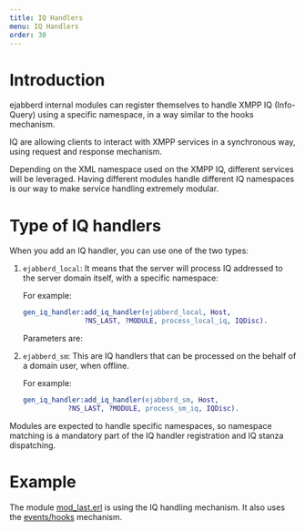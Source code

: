 ```yaml
---
title: IQ Handlers
menu: IQ Handlers
order: 30
---
```


# Introduction

ejabberd internal modules can register themselves to handle XMPP IQ
(Info-Query) using a specific namespace, in a way similar to the hooks
mechanism.

IQ are allowing clients to interact with XMPP services in a
synchronous way, using request and response mechanism.

Depending on the XML namespace used on the XMPP IQ, different services
will be leveraged. Having different modules handle different IQ
namespaces is our way to make service handling extremely modular.

# Type of IQ handlers

When you add an IQ handler, you can use one of the two types:

1. `ejabberd_local`: It means that the server will process IQ addressed
   to the server domain itself, with a specific namespace:
  
   For example:
   
   ~~~ erlang
   gen_iq_handler:add_iq_handler(ejabberd_local, Host,
				  ?NS_LAST, ?MODULE, process_local_iq, IQDisc).
   ~~~ 
   
   Parameters are:
   
1. `ejabberd_sm`: This are IQ handlers that can be processed on the
   behalf of a domain user, when offline.
   
   For example:
   
   ~~~ erlang
   gen_iq_handler:add_iq_handler(ejabberd_sm, Host,
	   		  ?NS_LAST, ?MODULE, process_sm_iq, IQDisc).
   ~~~

Modules are expected to handle specific namespaces, so namespace
matching is a mandatory part of the IQ handler registration and IQ
stanza dispatching.

# Example

The module
[mod_last.erl](https://github.com/processone/ejabberd/blob/master/src/mod_last.erl)
is using the IQ handling mechanism. It also uses the
[events/hooks](/developer/hooks/) mechanism.

